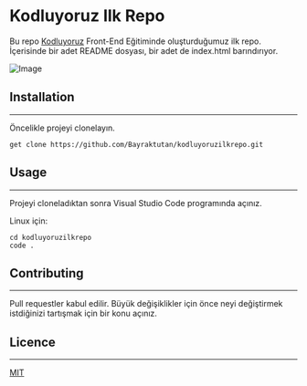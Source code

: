 # Kodluyoruz Ilk Repo

Bu repo [Kodluyoruz](https://www.kodluyoruz.org/) Front-End Eğitiminde oluşturduğumuz ilk repo. İçerisinde bir adet README dosyası, bir adet de index.html barındırıyor.

![Image](https://www.linkpicture.com/q/Ekran-Alıntısı_63.png)

## Installation
***

Öncelikle projeyi clonelayın.

    get clone https://github.com/Bayraktutan/kodluyoruzilkrepo.git

## Usage
***

Projeyi cloneladıktan sonra Visual Studio Code programında açınız.

Linux için:

    cd kodluyoruzilkrepo
    code .

## Contributing
***
Pull requestler kabul edilir. Büyük değişiklikler için önce neyi değiştirmek istdiğinizi tartışmak için bir konu açınız.

## Licence
***
[MIT](https://choosealicense.com/licenses/mit/)
